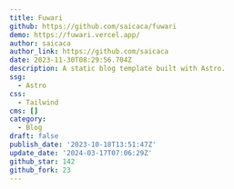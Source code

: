```yaml
---
title: Fuwari
github: https://github.com/saicaca/fuwari
demo: https://fuwari.vercel.app/
author: saicaca
author_link: https://github.com/saicaca
date: 2023-11-30T08:29:56.704Z
description: A static blog template built with Astro.
ssg:
  - Astro
css:
  - Tailwind
cms: []
category:
  - Blog
draft: false
publish_date: '2023-10-18T13:51:47Z'
update_date: '2024-03-17T07:06:29Z'
github_star: 142
github_fork: 23
---
```

